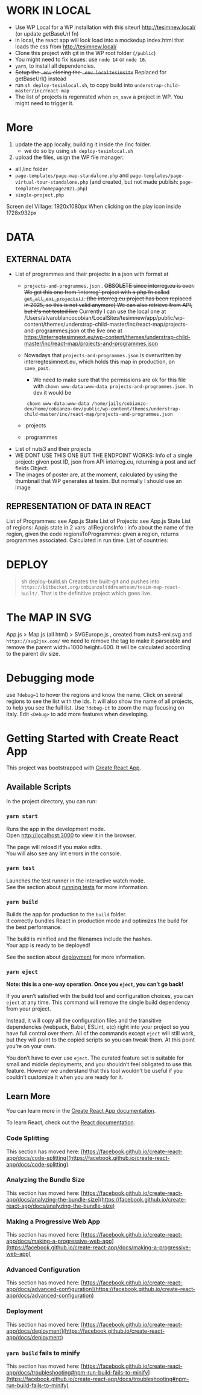 # WORK IN LOCAL

- Use WP Local for a WP installation with this siteurl http://tesimnew.local/ (or update getBaseUrl fn)
- in local, the react app will look load into a mockedup index.html that loads the css from http://tesimnew.local/
- Clone this project with git in the WP root folder (`/public`)
- You might need to fix issues: use `node 14` or `node 16`.
- `yarn`, to install all dependencies.
- ~~Setup the `.env` cloning the `.env localtesimsite`~~ Replaced for getBaseUrl() instead
- run `sh deploy-tesimlocal.sh`, to copy build into `understrap-child-master/inc/react-map`
- The list of projects is regenrated when `on_save` a project in WP. You might need to trigger it.

# More

1. update the app locally, building it inside the /inc folder.
   - we do so by using `sh deploy-tesimlocal.sh`
2. upload the files, usign the WP file manager:

- all /inc folder
- `page-templates/page-map-standalone.php` and `page-templates/page-virtual-tour-standalone.php` (and created, but not made publish: `page-templates/homepage2021.php`)
- `single-project.php`

Screen del Village: 1920x1080px
When clicking on the play icon inside 1728x932px

# DATA

## EXTERNAL DATA

- List of programmes and their projects: in a json with format at
  - `projects-and-programmes.json` . 
  ~~OBSOLETE since interreg.eu is over. We get this one from 'interreg' project with a php fn called `get_all_eni_projects()`. (the interreg.eu project has been replaced in 2025, so this is not valid anymore)  We can also retrieve from API, but it's not tested live~~
  Currently I can use the local one at 
  /Users/alvaroblancocobian/LocalSites/tesimnew/app/public/wp-content/themes/understrap-child-master/inc/react-map/projects-and-programmes.json
  ot the live one at
  https://interregtesimnext.eu/wp-content/themes/understrap-child-master/inc/react-map/projects-and-programmes.json
  

  - Nowadays that `projects-and-programmes.json` is overwritten by interregtesimnext.eu, which holds this map in production, on `save_post`.
    - We need to make sure that the permissions are ok for this file with `chown www-data:www-data projects-and-programmes.json`. In dev it would be 
    
    ` chown www-data:www-data /home/jails/cobianzo-dev/home/cobianzo-dev/public/wp-content/themes/understrap-child-master/inc/react-map/projects-and-programmes.json`
    
  - .projects
  - .programmes
- List of nuts3 and their projects
- WE DONT USE THIS ONE BUT THE ENDPOINT WORKS: Info of a single project: given post ID, json from API interreg.eu, returning a post and acf fields Object.
- The images of poster are, at the moment, calculated by using the thumbnail that WP generates at tesim. But normally I should use an image

## REPRESENTATION OF DATA IN REACT

List of Programmes: see App.js State
List of Projects: see App.js State
List of regions: Appjs state in 2 vars:
allRegionsInfo : info about the name of the region, given the code
regionsToProgrammes: given a region, returns programmes associated. Calculated in run time.
List of countries:

# DEPLOY

> sh deploy-build.sh
> Creates the built-git and pushes into `https://bitbucket.org/cobianzoltddreamteam/tesim-map-react-built/`. That is the definitive project which goes live.

# The MAP IN SVG

App.js > Map.js (all html) > SVGEurope.js , created from nuts3-eni.svg
and `https://svg2jsx.com/`
we need to remove the <def> tag to make it parseable
and remove the parent width=1000 height=600. It will be calculated according to the parent div size.

# Debugging mode

use `?debug=1` to hover the regions and know the name. Click on several regions to see the list with the ids.
It will also show the name of all projects, to help you see the full list.
Use `?debug-it` to zoom the map focusing on Italy.
Edit `<Debug>` to add more features when developing.

# Getting Started with Create React App

This project was bootstrapped with [Create React App](https://github.com/facebook/create-react-app).

## Available Scripts

In the project directory, you can run:

### `yarn start`

Runs the app in the development mode.\
Open [http://localhost:3000](http://localhost:3000) to view it in the browser.

The page will reload if you make edits.\
You will also see any lint errors in the console.

### `yarn test`

Launches the test runner in the interactive watch mode.\
See the section about [running tests](https://facebook.github.io/create-react-app/docs/running-tests) for more information.

### `yarn build`

Builds the app for production to the `build` folder.\
It correctly bundles React in production mode and optimizes the build for the best performance.

The build is minified and the filenames include the hashes.\
Your app is ready to be deployed!

See the section about [deployment](https://facebook.github.io/create-react-app/docs/deployment) for more information.

### `yarn eject`

**Note: this is a one-way operation. Once you `eject`, you can’t go back!**

If you aren’t satisfied with the build tool and configuration choices, you can `eject` at any time. This command will remove the single build dependency from your project.

Instead, it will copy all the configuration files and the transitive dependencies (webpack, Babel, ESLint, etc) right into your project so you have full control over them. All of the commands except `eject` will still work, but they will point to the copied scripts so you can tweak them. At this point you’re on your own.

You don’t have to ever use `eject`. The curated feature set is suitable for small and middle deployments, and you shouldn’t feel obligated to use this feature. However we understand that this tool wouldn’t be useful if you couldn’t customize it when you are ready for it.

## Learn More

You can learn more in the [Create React App documentation](https://facebook.github.io/create-react-app/docs/getting-started).

To learn React, check out the [React documentation](https://reactjs.org/).

### Code Splitting

This section has moved here: [https://facebook.github.io/create-react-app/docs/code-splitting](https://facebook.github.io/create-react-app/docs/code-splitting)

### Analyzing the Bundle Size

This section has moved here: [https://facebook.github.io/create-react-app/docs/analyzing-the-bundle-size](https://facebook.github.io/create-react-app/docs/analyzing-the-bundle-size)

### Making a Progressive Web App

This section has moved here: [https://facebook.github.io/create-react-app/docs/making-a-progressive-web-app](https://facebook.github.io/create-react-app/docs/making-a-progressive-web-app)

### Advanced Configuration

This section has moved here: [https://facebook.github.io/create-react-app/docs/advanced-configuration](https://facebook.github.io/create-react-app/docs/advanced-configuration)

### Deployment

This section has moved here: [https://facebook.github.io/create-react-app/docs/deployment](https://facebook.github.io/create-react-app/docs/deployment)

### `yarn build` fails to minify

This section has moved here: [https://facebook.github.io/create-react-app/docs/troubleshooting#npm-run-build-fails-to-minify](https://facebook.github.io/create-react-app/docs/troubleshooting#npm-run-build-fails-to-minify)
